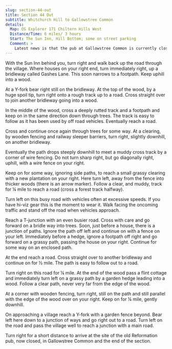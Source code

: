 ```yaml
---
slug: section-44-out
title: Section 44 Out
subtitle: Whitchurch Hill to Gallowstree Common
details:
  Map: OS Explorer 171 Chiltern Hills West
  Distance/Time: 6 miles/ 3 hours
  Start: The Sun Inn, Hill Bottom; some on street parking
  Comment: >
    Latest news is that the pub at Gallowstree Common is currently closed, so I&#x2019;m afraid it&#x2019;s take a picnic. There is an attempt to make it a community asset. This is an almost idyllic walk through extensive beech woods, marred only by a stretch of road walking along the appropriately named Deadman&#x2019;s Lane, a hi-viz waistcoat has a noticeable effect on drivers. Take special care with clothing in this area. It is known for tick infestation which can carry Limes Disease. Wear long trousers and tuck them into socks. Check at the end of each day&#x2019;s walking. Carry a tick removal card.
---
```

With the Sun Inn behind you, turn right and walk back up the road through the village. Where houses on your right end, turn immediately right, up a bridleway called Gashes Lane. This soon narrows to a footpath. Keep uphill into a wood.

At a Y-fork bear right still on the bridleway. At the top of the wood, by a huge spoil tip, turn right onto a rough track up to a road. Cross straight over to join another bridleway going into a wood.

In the middle of the wood, cross a deeply rutted track and a footpath and keep on in the same direction down through trees. The track is easy to follow as it has been used by off road vehicles. Eventually reach a road.

Cross and continue once again through trees for some way. At a clearing, by wooden fencing and railway sleeper barriers, turn right, slightly downhill, on another bridleway.

Eventually the path drops steeply downhill to meet a muddy cross track by a corner of wire fencing. Do not turn sharp right, but go diagonally right, uphill, with a wire fence on your right.

Keep on for some way, ignoring side paths, to reach a small grassy clearing with a new plantation on your right. Here turn left, away from the fence into thicker woods (there is an arrow marker). Follow a clear, and muddy, track for ¼ mile to reach a road (cross a forest track halfway).

Turn left on this busy road with vehicles often at excessive speeds. If you have hi-viz gear this is the moment to wear it. Walk facing the oncoming traffic and stand off the road when vehicles approach.

Reach a T-junction with an even busier road. Cross with care and go forward on a bridle way into trees. Soon, just before a house, there is a junction of paths. Ignore the path off left and continue on with a fence on your left. Immediately before a hedge, ignore a footpath off right and go forward on a grassy path, passing the house on your right. Continue for some way on an enclosed path.

At the end reach a road. Cross straight over to another bridleway and continue on for ½ mile. The path is easy to follow out to a road.

Turn right on this road for ¼ mile. At the end of the wood pass a flint cottage and immediately turn left on a grassy path by a garden hedge leading into a wood. Follow a clear path, never very far from the edge of the wood.

At a corner with wooden fencing, turn right, still on the path and still parallel with the edge of the wood over on your right. Keep on for ¼ mile, gently downhill.

On approaching a village reach a Y-fork with a garden fence beyond. Bear left here down to a junction of ways and go right out to a road. Turn left on the road and pass the village well to reach a junction with a main road.

Turn right for a short distance to arrive at the site of the old Reformation pub, now closed, in Gallowstree Common and the end of the section.

